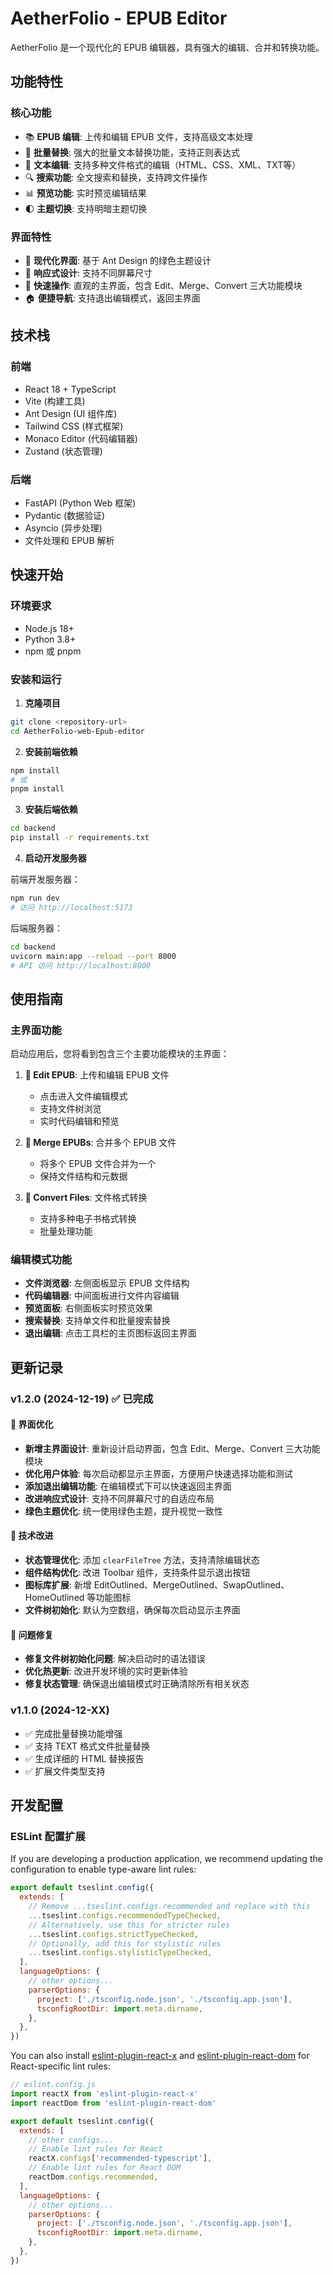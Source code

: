 # AetherFolio - EPUB Editor

AetherFolio 是一个现代化的 EPUB 编辑器，具有强大的编辑、合并和转换功能。

## 功能特性

### 核心功能
- 📚 **EPUB 编辑**: 上传和编辑 EPUB 文件，支持高级文本处理
- 🔄 **批量替换**: 强大的批量文本替换功能，支持正则表达式
- 📝 **文本编辑**: 支持多种文件格式的编辑（HTML、CSS、XML、TXT等）
- 🔍 **搜索功能**: 全文搜索和替换，支持跨文件操作
- 📊 **预览功能**: 实时预览编辑结果
- 🌓 **主题切换**: 支持明暗主题切换

### 界面特性
- 🎨 **现代化界面**: 基于 Ant Design 的绿色主题设计
- 📱 **响应式设计**: 支持不同屏幕尺寸
- 🚀 **快速操作**: 直观的主界面，包含 Edit、Merge、Convert 三大功能模块
- 🏠 **便捷导航**: 支持退出编辑模式，返回主界面

## 技术栈

### 前端
- React 18 + TypeScript
- Vite (构建工具)
- Ant Design (UI 组件库)
- Tailwind CSS (样式框架)
- Monaco Editor (代码编辑器)
- Zustand (状态管理)

### 后端
- FastAPI (Python Web 框架)
- Pydantic (数据验证)
- Asyncio (异步处理)
- 文件处理和 EPUB 解析

## 快速开始

### 环境要求
- Node.js 18+
- Python 3.8+
- npm 或 pnpm

### 安装和运行

1. **克隆项目**
```bash
git clone <repository-url>
cd AetherFolio-web-Epub-editor
```

2. **安装前端依赖**
```bash
npm install
# 或
pnpm install
```

3. **安装后端依赖**
```bash
cd backend
pip install -r requirements.txt
```

4. **启动开发服务器**

前端开发服务器：
```bash
npm run dev
# 访问 http://localhost:5173
```

后端服务器：
```bash
cd backend
uvicorn main:app --reload --port 8000
# API 访问 http://localhost:8000
```

## 使用指南

### 主界面功能

启动应用后，您将看到包含三个主要功能模块的主界面：

1. **📝 Edit EPUB**: 上传和编辑 EPUB 文件
   - 点击进入文件编辑模式
   - 支持文件树浏览
   - 实时代码编辑和预览

2. **🔄 Merge EPUBs**: 合并多个 EPUB 文件
   - 将多个 EPUB 文件合并为一个
   - 保持文件结构和元数据

3. **🔄 Convert Files**: 文件格式转换
   - 支持多种电子书格式转换
   - 批量处理功能

### 编辑模式功能

- **文件浏览器**: 左侧面板显示 EPUB 文件结构
- **代码编辑器**: 中间面板进行文件内容编辑
- **预览面板**: 右侧面板实时预览效果
- **搜索替换**: 支持单文件和批量搜索替换
- **退出编辑**: 点击工具栏的主页图标返回主界面

## 更新记录

### v1.2.0 (2024-12-19) ✅ 已完成

#### 🎨 界面优化
- **新增主界面设计**: 重新设计启动界面，包含 Edit、Merge、Convert 三大功能模块
- **优化用户体验**: 每次启动都显示主界面，方便用户快速选择功能和测试
- **添加退出编辑功能**: 在编辑模式下可以快速返回主界面
- **改进响应式设计**: 支持不同屏幕尺寸的自适应布局
- **绿色主题优化**: 统一使用绿色主题，提升视觉一致性

#### 🔧 技术改进
- **状态管理优化**: 添加 `clearFileTree` 方法，支持清除编辑状态
- **组件结构优化**: 改进 Toolbar 组件，支持条件显示退出按钮
- **图标库扩展**: 新增 EditOutlined、MergeOutlined、SwapOutlined、HomeOutlined 等功能图标
- **文件树初始化**: 默认为空数组，确保每次启动显示主界面

#### 🐛 问题修复
- **修复文件树初始化问题**: 解决启动时的语法错误
- **优化热更新**: 改进开发环境的实时更新体验
- **修复状态管理**: 确保退出编辑模式时正确清除所有相关状态

### v1.1.0 (2024-12-XX)
- ✅ 完成批量替换功能增强
- ✅ 支持 TEXT 格式文件批量替换
- ✅ 生成详细的 HTML 替换报告
- ✅ 扩展文件类型支持

## 开发配置

### ESLint 配置扩展

If you are developing a production application, we recommend updating the configuration to enable type-aware lint rules:

```js
export default tseslint.config({
  extends: [
    // Remove ...tseslint.configs.recommended and replace with this
    ...tseslint.configs.recommendedTypeChecked,
    // Alternatively, use this for stricter rules
    ...tseslint.configs.strictTypeChecked,
    // Optionally, add this for stylistic rules
    ...tseslint.configs.stylisticTypeChecked,
  ],
  languageOptions: {
    // other options...
    parserOptions: {
      project: ['./tsconfig.node.json', './tsconfig.app.json'],
      tsconfigRootDir: import.meta.dirname,
    },
  },
})
```

You can also install [eslint-plugin-react-x](https://github.com/Rel1cx/eslint-react/tree/main/packages/plugins/eslint-plugin-react-x) and [eslint-plugin-react-dom](https://github.com/Rel1cx/eslint-react/tree/main/packages/plugins/eslint-plugin-react-dom) for React-specific lint rules:

```js
// eslint.config.js
import reactX from 'eslint-plugin-react-x'
import reactDom from 'eslint-plugin-react-dom'

export default tseslint.config({
  extends: [
    // other configs...
    // Enable lint rules for React
    reactX.configs['recommended-typescript'],
    // Enable lint rules for React DOM
    reactDom.configs.recommended,
  ],
  languageOptions: {
    // other options...
    parserOptions: {
      project: ['./tsconfig.node.json', './tsconfig.app.json'],
      tsconfigRootDir: import.meta.dirname,
    },
  },
})
```
